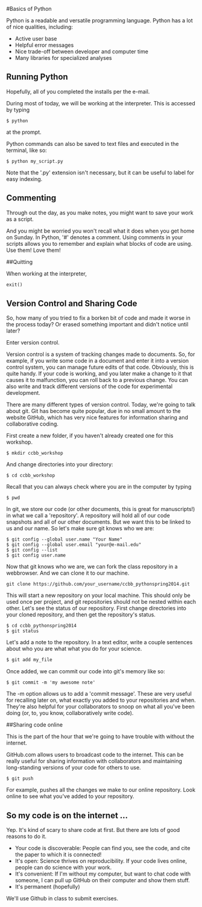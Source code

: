 #Basics of Python

Python is a readable and versatile programming language. Python has a lot of nice qualities, including:

+ Active user base  
+ Helpful error messages  
+ Nice trade-off between developer and computer time  
+ Many libraries for specialized analyses  
	
## Running Python

Hopefully, all of you completed the installs per the e-mail.

During most of today, we will be working at the interpreter. This is accessed by typing 

```UNIX
$ python
```

at the prompt.

Python commands can also be saved to text files and executed in the terminal, like so:

```UNIX
$ python my_script.py
```

Note that the '.py' extension isn't necessary, but it can be useful to label for easy indexing. 

## Commenting

Through out the day, as you make notes, you might want to save your work as a script. 

And you might be worried you won't recall what it does when you get home on Sunday. In Python, '#' denotes a comment. Using comments in your scripts allows you to remember and explain what blocks of code are using. Use them! Love them!

##Quitting

When working at the interpreter,

```python
exit()
```
## Version Control and Sharing Code

So, how many of you tried to fix a borken bit of code and made it worse in the process today? Or erased something important and didn't notice until later?

Enter version control.

Version control is a system of tracking changes made to documents. So, for example, if you write some code in a document and enter it into a version control system, you can manage future edits of that code. Obviously, this is quite handy. If your code is working, and you later make a change to it that causes it to malfunction, you can roll back to a previous change. You can also write and track different versions of the code for experimental development.

There are many different types of version control. Today, we're going to talk about git. Git has become quite popular, due in no small amount to the website GitHub, which has very nice features for information sharing and collaborative coding.

First create a new folder, if you haven't already created one for this workshop.

```UNIX
$ mkdir ccbb_workshop
```

And change directories into your directory:

```UNIX
$ cd ccbb_workshop
```

Recall that you can always check where you are in the computer by typing

```UNIX
$ pwd
```

In git, we store our code (or other documents, this is great for manuscripts!) in what we call a 'repository'. A repository will hold all of our code snapshots and all of our other documents. But we want this to be linked to us and our name. So let's make sure git knows who we are:

```UNIX
$ git config --global user.name "Your Name"
$ git config --global user.email "your@e-mail.edu"
$ git config --list
$ git config user.name
```
Now that git knows who we are, we can fork the class repository in a webbrowser. And we can clone it to our machine.

```UNIX
git clone https://github.com/your_username/ccbb_pythonspring2014.git
```

This will start a new repository on your local machine. This should only be used once per project, and git repositories should not be nested within each other. Let's see the status of our repository. First change directories into your cloned repository, and then get the repository's status.

```UNIX
$ cd ccbb_pythonspring2014
$ git status
```

Let's add a note to the repository. In a text editor, write a couple sentences about who you are what what you do for your science.

```python
$ git add my_file
```

Once added, we can commit our code into git's memory like so:

```UNIX
$ git commit -m 'my awesome note'
```

The -m option allows us to add a 'commit message'. These are very useful for recalling later on, what exactly you added to your repositories and when. They're also helpful for your collaborators to snoop on what all you've been doing (or, to, you know, collaboratively write code).


##Sharing code online

This is the part of the hour that we're going to have trouble with without the internet.

GitHub.com allows users to broadcast code to the internet. This can be really useful for sharing information with collaborators and maintaining long-standing versions of your code for others to use.

```UNIX
$ git push
``` 

For example, pushes all the changes we make to our online repository. Look online to see what you've added to your repository.

## So my code is on the internet ... 

Yep. It's kind of scary to share code at first. But there are lots of good reasons to do it.

+ Your code is discoverable: People can find you, see the code, and cite the paper to which it is connected!
+ It's open: Science thrives on reproducibility. If your code lives online, people can do science with your work.
+ It's convenient: If I'm without my computer, but want to chat code with someone, I can pull up GitHub on their computer and show them stuff.
+ It's permanent (hopefully)

We'll use Github in class to submit exercises.



